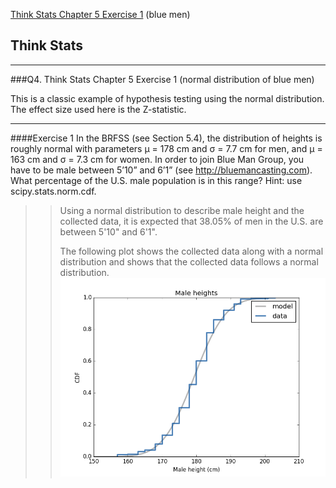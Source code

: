 [Think Stats Chapter 5 Exercise 1](http://greenteapress.com/thinkstats2/html/thinkstats2006.html#toc50) (blue men)

## Think Stats
--- 

###Q4. Think Stats Chapter 5 Exercise 1 (normal distribution of blue men)

This is a classic example of hypothesis testing using the normal distribution. The effect size used here is the Z-statistic.

--- 



####Exercise 1   In the BRFSS (see Section 5.4), the distribution of heights is roughly normal with parameters µ = 178 cm and σ = 7.7 cm for men, and µ = 163 cm and σ = 7.3 cm for women.
In order to join Blue Man Group, you have to be male between 5’10” and 6’1” (see http://bluemancasting.com). What percentage of the U.S. male population is in this range? Hint: use scipy.stats.norm.cdf.

>> Using a normal distribution to describe male height and the collected data, it is expected that 38.05% of men in the U.S. are between 5'10" and 6'1".  
>>  
>> The following plot shows the collected data along with a normal distribution and shows that the collected data follows a normal distribution.
![Male Height Cumulative Density Function](img/5-1_male_height_cdf.png)





